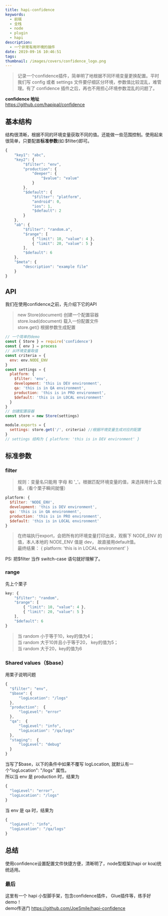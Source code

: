 ```yaml
---
title: hapi-confidence
keywords:
  - 前端
  - 全栈
  - node
  - plugin
  - hapi
description:
  - 一个非常有用环境的插件
date: 2019-09-16 10:46:51
tags:
thumbnail: /images/covers/confidence_logo.png
---
```

> 记录一个confidence插件，简单明了地根据不同环境变量更换配置。平时我们写 config 或者 settings 文件要仔细区分环境，参数值比较混乱，难管理。有了 confidence 插件之后，再也不用担心环境参数混乱的问题了。

**confidence 地址**   
https://github.com/hapipal/confidence


## 基本结构
结构很清晰，根据不同的环境变量获取不同的值。还能做一些范围控制。使用起来很简单，只要配置**标准参数**(如:$filter)即可。
``` js
{
    "key1": "abc",
    "key2": {
        "$filter": "env",
        "production": {
            "deeper": {
                "$value": "value"
            }
        },
        "$default": {
            "$filter": "platform",
            "android": 0,
            "ios": 1,
            "$default": 2
        }
    },
    "ab": {
        "$filter": "random.a",
        "$range": [
            { "limit": 10, "value": 4 },
            { "limit": 20, "value": 5 }
        ],
        "$default": 6
    },
    "$meta": {
        "description": "example file"
    }
}
```

## API
我们在使用confidence之前，先介绍下它的API
> new Store(document) 创建一个配置容器   
> store.load(document) 载入一份配置文件  
> store.get() 根据参数生成配置   

```js
// 一个简单的demo
const { Store } = require('confidence')
const { env } = process
// 从环境变量取值
const criteria = {
  env: env.NODE_ENV
}
const settings = {
  platform: {
    $filter: 'env',
    development: 'this is DEV environment',
    qa: 'this is in QA environment',
    production: 'this is in PRO environment',
    $default: 'this is in LOCAL environment'
  }
}
// 创建配置容器
const store = new Store(settings)

module.exports = {
  settings: store.get('/', criteria) //根据环境变量生成对应的配置
}
// settings 结构为 { platform: 'this is in DEV environment' }
```


## 标准参数
### filter
> 规则：变量名只能用 字母 和 '_'。根据匹配环境变量的值，来选择用什么变量。（看个栗子瞬间就懂）


``` js
platform: {
  $filter: 'NODE_ENV',
  development: 'this is DEV environment',
  qa: 'this is in QA environment',
  production: 'this is in PRO environment',
  $default: 'this is in LOCAL environment'
}
```
> 在终端执行export，会把所有的环境变量打印出来，观察下 NODE_ENV 的值，本人本地的 NODE_ENV 值是 dev， 故直接用default值。   
> 最终结果： { platform: 'this is in LOCAL environment' }

PS: 把$filter 当作 switch-case 语句就好理解了。


### range
先上个栗子
```js
key: {
    "$filter": "random",
    "$range": [
        { "limit": 10, "value": 4 },
        { "limit": 20, "value": 5 }
    ],
    "$default": 6
}
```
> 当 random 小于等于10，key的值为4；   
> 当 random 大于10并且小于等于20， key的值为5；   
> 当 random 大于20，key的值为6

### Shared values（$base）
用栗子说明问题
``` js
{
  "$filter": "env",
  "$base": {
      "logLocation": "/logs"
  },
  "production":  {
      "logLevel": "error"
  },
  "qa":  {
      "logLevel": "info",
      "logLocation": "/qa/logs"
  },
  "staging":  {
      "logLevel": "debug"
  }
}
```
当写了$base，以下的条件中如果不覆写 logLocation, 就默认有一个"logLocation": "/logs" 属性。    
所以当 env 是 production 时，结果为   
```js 
{ 
  "logLevel": "error",
  "logLocation": "/logs"
}
```
当 env 是 qa 时，结果为
``` js
{
  "logLevel": "info",
  "logLocation": "/qa/logs"
}
```

## 总结
使用confidence设置配置文件快捷方便，清晰明了，node型框架(hapi or koa)统统适用。

### 最后
这里有一个 hapi 小型脚手架，包含confidence插件， Glue插件等，练手好demo！   
demo传送门 https://github.com/JoeSmile/hapi-confidence
